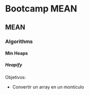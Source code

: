# Bootcamp MEAN
## MEAN
### Algorithms
#### Min Heaps
##### Heapify

Objetivos:
* Convertir un array en un montículo